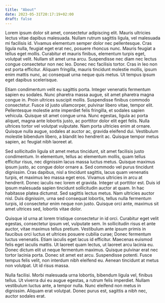 ```yaml
---
title: "About"
date: 2023-05-31T20:17:19+02:00
draft: false
---
```


Lorem ipsum dolor sit amet, consectetur adipiscing elit. Mauris ultricies lectus vitae dapibus malesuada. Nullam rutrum sagittis ligula, vel malesuada mi facilisis id. Vivamus elementum semper dolor nec pellentesque. Cras ligula nulla, feugiat eget erat nec, posuere rhoncus nunc. Mauris feugiat a tellus eget mollis. Curabitur et mauris finibus, elementum turpis eget, volutpat velit. Nullam sit amet urna arcu. Suspendisse nec diam nec lectus congue consectetur non nec leo. Donec nec facilisis tortor. Cras in leo non est porta efficitur. Aliquam fringilla, mauris tincidunt molestie mollis, ipsum enim mattis nunc, ac consequat urna neque quis metus. Ut tempus ipsum eget dapibus scelerisque.

Etiam condimentum velit eu sagittis porta. Integer venenatis fermentum sapien eu sodales. Nunc pharetra massa augue, sit amet pharetra magna congue in. Proin ultrices suscipit mollis. Suspendisse finibus commodo consectetur. Fusce id justo ullamcorper, pulvinar libero vitae, tempor elit. Pellentesque molestie ante imperdiet felis fringilla, et sodales sapien vehicula. Quisque sit amet congue urna. Nunc egestas, ligula ac porta aliquet, magna ante lobortis justo, ac porttitor dolor elit eget felis. Nulla ultrices tortor vel volutpat vulputate. Nam porta ultricies enim at ornare. Quisque nulla augue, sodales at auctor ac, gravida eleifend dui. Vestibulum molestie bibendum libero, a blandit leo hendrerit ac. Quisque tempor metus sapien, ac feugiat nibh laoreet at.

Sed sollicitudin ligula sit amet metus tincidunt, sit amet facilisis justo condimentum. In elementum, tellus ac elementum mollis, quam tellus efficitur risus, nec dignissim lacus massa luctus metus. Quisque maximus ipsum justo, ac congue dolor ornare a. Sed commodo vel purus tincidunt dignissim. Cras dapibus, nisl a tincidunt sagittis, lacus quam venenatis turpis, et maximus leo massa eget eros. Vivamus ultricies in arcu at hendrerit. Donec iaculis nec lorem et gravida. Integer ut porttitor est. Duis id ipsum malesuada sapien tincidunt sollicitudin auctor at quam. In hac habitasse platea dictumst. Sed sagittis lectus metus. Nam ultricies auctor nisl. Duis dignissim, urna sed consequat lobortis, tellus nulla fermentum turpis, id consectetur enim neque non justo. Quisque orci ante, maximus sit amet ultrices sed, lobortis vitae dolor.

Quisque id urna at lorem tristique consectetur in id orci. Curabitur eget velit egestas, consectetur ipsum vel, vulputate sem. In sollicitudin risus et ante auctor, vitae maximus tellus pretium. Vestibulum ante ipsum primis in faucibus orci luctus et ultrices posuere cubilia curae; Donec fermentum luctus venenatis. Etiam iaculis eget lacus id efficitur. Maecenas euismod felis eget iaculis mattis. Ut laoreet quam lectus, ut laoreet arcu lacinia eu. Donec dictum elit ut neque fermentum maximus. Quisque pulvinar erat nec tortor lacinia porta. Donec sit amet est arcu. Suspendisse potenti. Fusce tempus felis velit, non interdum nibh eleifend eu. Aenean tincidunt at metus non volutpat. Ut id risus massa.

Nulla facilisi. Morbi malesuada urna lobortis, bibendum ligula vel, finibus tellus. Ut viverra dui eu augue egestas, a rutrum felis imperdiet. Nullam vestibulum luctus ante, a tempor nulla. Nunc eleifend non metus in dignissim. Aliquam erat volutpat. Donec purus est, sagittis a nibh nec, auctor sodales erat.

